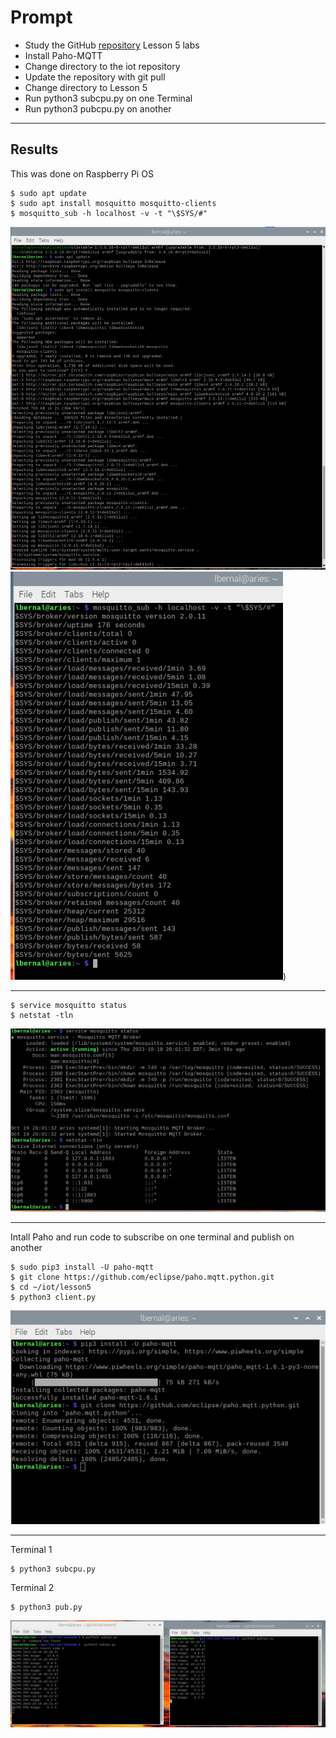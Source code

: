 # Prompt
- Study the GitHub [repository](https://github.com/kevinwlu/iot) Lesson 5 labs
- Install Paho-MQTT
- Change directory to the iot repository
- Update the repository with git pull
- Change directory to Lesson 5
- Run python3 subcpu.py on one Terminal
- Run python3 pubcpu.py on another
***
## Results
This was done on Raspberry Pi OS
```
$ sudo apt update
$ sudo apt install mosquitto mosquitto-clients
$ mosquitto_sub -h localhost -v -t "\$SYS/#"
```
![1A](https://github.com/LMBernal/CPE322/blob/main/labs/lab%205%20-%20Paho-MQTT/images/1A.png?raw=true)
![1B](https://github.com/LMBernal/CPE322/blob/main/labs/lab%205%20-%20Paho-MQTT/images/1B.png?raw=true))
***
```
$ service mosquitto status
$ netstat -tln
```
![2B](https://github.com/LMBernal/CPE322/blob/main/labs/lab%205%20-%20Paho-MQTT/images/2A.png?raw=true)
***
Intall Paho and run code to subscribe on one terminal and publish on another
```
$ sudo pip3 install -U paho-mqtt
$ git clone https://github.com/eclipse/paho.mqtt.python.git
$ cd ~/iot/lesson5
$ python3 client.py
```
![3A](https://github.com/LMBernal/CPE322/blob/main/labs/lab%205%20-%20Paho-MQTT/images/3A.png?raw=true)
***
Terminal 1
```
$ python3 subcpu.py
```
Terminal 2
```
$ python3 pub.py
```
![5A](https://github.com/LMBernal/CPE322/blob/main/labs/lab%205%20-%20Paho-MQTT/images/5A.png?raw=true)






